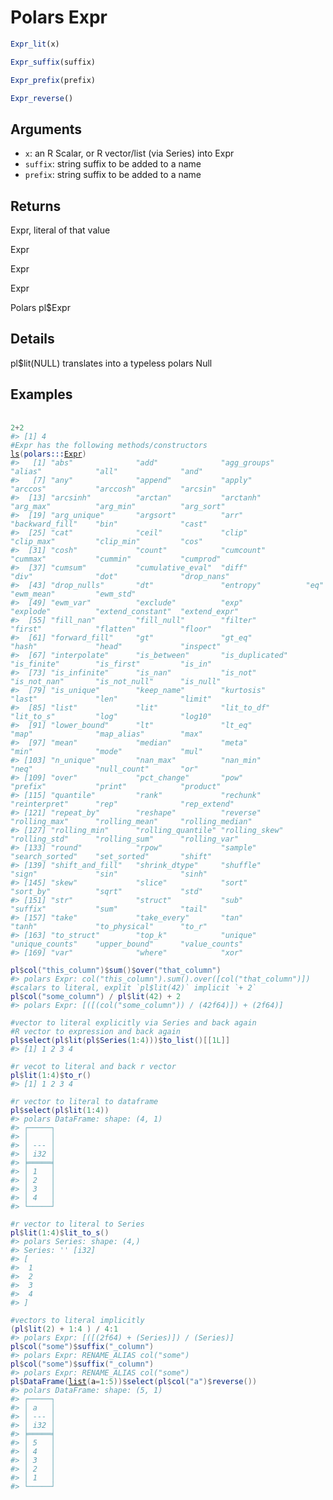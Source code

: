 # Polars Expr

```r
Expr_lit(x)

Expr_suffix(suffix)

Expr_prefix(prefix)

Expr_reverse()
```

## Arguments

- `x`: an R Scalar, or R vector/list (via Series) into Expr
- `suffix`: string suffix to be added to a name
- `prefix`: string suffix to be added to a name

## Returns

Expr, literal of that value

Expr

Expr

Expr

Polars pl$Expr

## Details

pl$lit(NULL) translates into a typeless polars Null

## Examples

<pre class='r-example'> <code> <span class='r-in'><span></span></span>
<span class='r-in'><span><span class='fl'>2</span><span class='op'>+</span><span class='fl'>2</span></span></span>
<span class='r-out co'><span class='r-pr'>#&gt;</span> [1] 4</span>
<span class='r-in'><span><span class='co'>#Expr has the following methods/constructors</span></span></span>
<span class='r-in'><span><span class='fu'><a href='https://rdrr.io/r/base/ls.html'>ls</a></span><span class='op'>(</span><span class='fu'>polars</span><span class='fu'>:::</span><span class='va'><a href='https://rdrr.io/pkg/polars/man/Expr.html'>Expr</a></span><span class='op'>)</span></span></span>
<span class='r-out co'><span class='r-pr'>#&gt;</span>   [1] "abs"              "add"              "agg_groups"       "alias"            "all"              "and"             </span>
<span class='r-out co'><span class='r-pr'>#&gt;</span>   [7] "any"              "append"           "apply"            "arccos"           "arccosh"          "arcsin"          </span>
<span class='r-out co'><span class='r-pr'>#&gt;</span>  [13] "arcsinh"          "arctan"           "arctanh"          "arg_max"          "arg_min"          "arg_sort"        </span>
<span class='r-out co'><span class='r-pr'>#&gt;</span>  [19] "arg_unique"       "argsort"          "arr"              "backward_fill"    "bin"              "cast"            </span>
<span class='r-out co'><span class='r-pr'>#&gt;</span>  [25] "cat"              "ceil"             "clip"             "clip_max"         "clip_min"         "cos"             </span>
<span class='r-out co'><span class='r-pr'>#&gt;</span>  [31] "cosh"             "count"            "cumcount"         "cummax"           "cummin"           "cumprod"         </span>
<span class='r-out co'><span class='r-pr'>#&gt;</span>  [37] "cumsum"           "cumulative_eval"  "diff"             "div"              "dot"              "drop_nans"       </span>
<span class='r-out co'><span class='r-pr'>#&gt;</span>  [43] "drop_nulls"       "dt"               "entropy"          "eq"               "ewm_mean"         "ewm_std"         </span>
<span class='r-out co'><span class='r-pr'>#&gt;</span>  [49] "ewm_var"          "exclude"          "exp"              "explode"          "extend_constant"  "extend_expr"     </span>
<span class='r-out co'><span class='r-pr'>#&gt;</span>  [55] "fill_nan"         "fill_null"        "filter"           "first"            "flatten"          "floor"           </span>
<span class='r-out co'><span class='r-pr'>#&gt;</span>  [61] "forward_fill"     "gt"               "gt_eq"            "hash"             "head"             "inspect"         </span>
<span class='r-out co'><span class='r-pr'>#&gt;</span>  [67] "interpolate"      "is_between"       "is_duplicated"    "is_finite"        "is_first"         "is_in"           </span>
<span class='r-out co'><span class='r-pr'>#&gt;</span>  [73] "is_infinite"      "is_nan"           "is_not"           "is_not_nan"       "is_not_null"      "is_null"         </span>
<span class='r-out co'><span class='r-pr'>#&gt;</span>  [79] "is_unique"        "keep_name"        "kurtosis"         "last"             "len"              "limit"           </span>
<span class='r-out co'><span class='r-pr'>#&gt;</span>  [85] "list"             "lit"              "lit_to_df"        "lit_to_s"         "log"              "log10"           </span>
<span class='r-out co'><span class='r-pr'>#&gt;</span>  [91] "lower_bound"      "lt"               "lt_eq"            "map"              "map_alias"        "max"             </span>
<span class='r-out co'><span class='r-pr'>#&gt;</span>  [97] "mean"             "median"           "meta"             "min"              "mode"             "mul"             </span>
<span class='r-out co'><span class='r-pr'>#&gt;</span> [103] "n_unique"         "nan_max"          "nan_min"          "neq"              "null_count"       "or"              </span>
<span class='r-out co'><span class='r-pr'>#&gt;</span> [109] "over"             "pct_change"       "pow"              "prefix"           "print"            "product"         </span>
<span class='r-out co'><span class='r-pr'>#&gt;</span> [115] "quantile"         "rank"             "rechunk"          "reinterpret"      "rep"              "rep_extend"      </span>
<span class='r-out co'><span class='r-pr'>#&gt;</span> [121] "repeat_by"        "reshape"          "reverse"          "rolling_max"      "rolling_mean"     "rolling_median"  </span>
<span class='r-out co'><span class='r-pr'>#&gt;</span> [127] "rolling_min"      "rolling_quantile" "rolling_skew"     "rolling_std"      "rolling_sum"      "rolling_var"     </span>
<span class='r-out co'><span class='r-pr'>#&gt;</span> [133] "round"            "rpow"             "sample"           "search_sorted"    "set_sorted"       "shift"           </span>
<span class='r-out co'><span class='r-pr'>#&gt;</span> [139] "shift_and_fill"   "shrink_dtype"     "shuffle"          "sign"             "sin"              "sinh"            </span>
<span class='r-out co'><span class='r-pr'>#&gt;</span> [145] "skew"             "slice"            "sort"             "sort_by"          "sqrt"             "std"             </span>
<span class='r-out co'><span class='r-pr'>#&gt;</span> [151] "str"              "struct"           "sub"              "suffix"           "sum"              "tail"            </span>
<span class='r-out co'><span class='r-pr'>#&gt;</span> [157] "take"             "take_every"       "tan"              "tanh"             "to_physical"      "to_r"            </span>
<span class='r-out co'><span class='r-pr'>#&gt;</span> [163] "to_struct"        "top_k"            "unique"           "unique_counts"    "upper_bound"      "value_counts"    </span>
<span class='r-out co'><span class='r-pr'>#&gt;</span> [169] "var"              "where"            "xor"             </span>
<span class='r-in'><span></span></span>
<span class='r-in'><span><span class='va'>pl</span><span class='op'>$</span><span class='fu'>col</span><span class='op'>(</span><span class='st'>"this_column"</span><span class='op'>)</span><span class='op'>$</span><span class='fu'>sum</span><span class='op'>(</span><span class='op'>)</span><span class='op'>$</span><span class='fu'>over</span><span class='op'>(</span><span class='st'>"that_column"</span><span class='op'>)</span></span></span>
<span class='r-out co'><span class='r-pr'>#&gt;</span> polars Expr: col("this_column").sum().over([col("that_column")])</span>
<span class='r-in'><span><span class='co'>#scalars to literal, explit `pl$lit(42)` implicit `+ 2`</span></span></span>
<span class='r-in'><span><span class='va'>pl</span><span class='op'>$</span><span class='fu'>col</span><span class='op'>(</span><span class='st'>"some_column"</span><span class='op'>)</span> <span class='op'>/</span> <span class='va'>pl</span><span class='op'>$</span><span class='fu'>lit</span><span class='op'>(</span><span class='fl'>42</span><span class='op'>)</span> <span class='op'>+</span> <span class='fl'>2</span></span></span>
<span class='r-out co'><span class='r-pr'>#&gt;</span> polars Expr: [([(col("some_column")) / (42f64)]) + (2f64)]</span>
<span class='r-in'><span></span></span>
<span class='r-in'><span><span class='co'>#vector to literal explicitly via Series and back again</span></span></span>
<span class='r-in'><span><span class='co'>#R vector to expression and back again</span></span></span>
<span class='r-in'><span><span class='va'>pl</span><span class='op'>$</span><span class='fu'>select</span><span class='op'>(</span><span class='va'>pl</span><span class='op'>$</span><span class='fu'>lit</span><span class='op'>(</span><span class='va'>pl</span><span class='op'>$</span><span class='fu'>Series</span><span class='op'>(</span><span class='fl'>1</span><span class='op'>:</span><span class='fl'>4</span><span class='op'>)</span><span class='op'>)</span><span class='op'>)</span><span class='op'>$</span><span class='fu'>to_list</span><span class='op'>(</span><span class='op'>)</span><span class='op'>[[</span><span class='fl'>1L</span><span class='op'>]</span><span class='op'>]</span></span></span>
<span class='r-out co'><span class='r-pr'>#&gt;</span> [1] 1 2 3 4</span>
<span class='r-in'><span></span></span>
<span class='r-in'><span><span class='co'>#r vecot to literal and back r vector</span></span></span>
<span class='r-in'><span><span class='va'>pl</span><span class='op'>$</span><span class='fu'>lit</span><span class='op'>(</span><span class='fl'>1</span><span class='op'>:</span><span class='fl'>4</span><span class='op'>)</span><span class='op'>$</span><span class='fu'>to_r</span><span class='op'>(</span><span class='op'>)</span></span></span>
<span class='r-out co'><span class='r-pr'>#&gt;</span> [1] 1 2 3 4</span>
<span class='r-in'><span></span></span>
<span class='r-in'><span><span class='co'>#r vector to literal to dataframe</span></span></span>
<span class='r-in'><span><span class='va'>pl</span><span class='op'>$</span><span class='fu'>select</span><span class='op'>(</span><span class='va'>pl</span><span class='op'>$</span><span class='fu'>lit</span><span class='op'>(</span><span class='fl'>1</span><span class='op'>:</span><span class='fl'>4</span><span class='op'>)</span><span class='op'>)</span></span></span>
<span class='r-out co'><span class='r-pr'>#&gt;</span> polars DataFrame: shape: (4, 1)</span>
<span class='r-out co'><span class='r-pr'>#&gt;</span> ┌─────┐</span>
<span class='r-out co'><span class='r-pr'>#&gt;</span> │     │</span>
<span class='r-out co'><span class='r-pr'>#&gt;</span> │ --- │</span>
<span class='r-out co'><span class='r-pr'>#&gt;</span> │ i32 │</span>
<span class='r-out co'><span class='r-pr'>#&gt;</span> ╞═════╡</span>
<span class='r-out co'><span class='r-pr'>#&gt;</span> │ 1   │</span>
<span class='r-out co'><span class='r-pr'>#&gt;</span> │ 2   │</span>
<span class='r-out co'><span class='r-pr'>#&gt;</span> │ 3   │</span>
<span class='r-out co'><span class='r-pr'>#&gt;</span> │ 4   │</span>
<span class='r-out co'><span class='r-pr'>#&gt;</span> └─────┘</span>
<span class='r-in'><span></span></span>
<span class='r-in'><span><span class='co'>#r vector to literal to Series</span></span></span>
<span class='r-in'><span><span class='va'>pl</span><span class='op'>$</span><span class='fu'>lit</span><span class='op'>(</span><span class='fl'>1</span><span class='op'>:</span><span class='fl'>4</span><span class='op'>)</span><span class='op'>$</span><span class='fu'>lit_to_s</span><span class='op'>(</span><span class='op'>)</span></span></span>
<span class='r-out co'><span class='r-pr'>#&gt;</span> polars Series: shape: (4,)</span>
<span class='r-out co'><span class='r-pr'>#&gt;</span> Series: '' [i32]</span>
<span class='r-out co'><span class='r-pr'>#&gt;</span> [</span>
<span class='r-out co'><span class='r-pr'>#&gt;</span> 	1</span>
<span class='r-out co'><span class='r-pr'>#&gt;</span> 	2</span>
<span class='r-out co'><span class='r-pr'>#&gt;</span> 	3</span>
<span class='r-out co'><span class='r-pr'>#&gt;</span> 	4</span>
<span class='r-out co'><span class='r-pr'>#&gt;</span> ]</span>
<span class='r-in'><span></span></span>
<span class='r-in'><span><span class='co'>#vectors to literal implicitly</span></span></span>
<span class='r-in'><span><span class='op'>(</span><span class='va'>pl</span><span class='op'>$</span><span class='fu'>lit</span><span class='op'>(</span><span class='fl'>2</span><span class='op'>)</span> <span class='op'>+</span> <span class='fl'>1</span><span class='op'>:</span><span class='fl'>4</span> <span class='op'>)</span> <span class='op'>/</span> <span class='fl'>4</span><span class='op'>:</span><span class='fl'>1</span></span></span>
<span class='r-out co'><span class='r-pr'>#&gt;</span> polars Expr: [([(2f64) + (Series)]) / (Series)]</span>
<span class='r-in'><span><span class='va'>pl</span><span class='op'>$</span><span class='fu'>col</span><span class='op'>(</span><span class='st'>"some"</span><span class='op'>)</span><span class='op'>$</span><span class='fu'>suffix</span><span class='op'>(</span><span class='st'>"_column"</span><span class='op'>)</span></span></span>
<span class='r-out co'><span class='r-pr'>#&gt;</span> polars Expr: RENAME_ALIAS col("some")</span>
<span class='r-in'><span><span class='va'>pl</span><span class='op'>$</span><span class='fu'>col</span><span class='op'>(</span><span class='st'>"some"</span><span class='op'>)</span><span class='op'>$</span><span class='fu'>suffix</span><span class='op'>(</span><span class='st'>"_column"</span><span class='op'>)</span></span></span>
<span class='r-out co'><span class='r-pr'>#&gt;</span> polars Expr: RENAME_ALIAS col("some")</span>
<span class='r-in'><span><span class='va'>pl</span><span class='op'>$</span><span class='fu'>DataFrame</span><span class='op'>(</span><span class='fu'><a href='https://rdrr.io/r/base/list.html'>list</a></span><span class='op'>(</span>a<span class='op'>=</span><span class='fl'>1</span><span class='op'>:</span><span class='fl'>5</span><span class='op'>)</span><span class='op'>)</span><span class='op'>$</span><span class='fu'>select</span><span class='op'>(</span><span class='va'>pl</span><span class='op'>$</span><span class='fu'>col</span><span class='op'>(</span><span class='st'>"a"</span><span class='op'>)</span><span class='op'>$</span><span class='fu'>reverse</span><span class='op'>(</span><span class='op'>)</span><span class='op'>)</span></span></span>
<span class='r-out co'><span class='r-pr'>#&gt;</span> polars DataFrame: shape: (5, 1)</span>
<span class='r-out co'><span class='r-pr'>#&gt;</span> ┌─────┐</span>
<span class='r-out co'><span class='r-pr'>#&gt;</span> │ a   │</span>
<span class='r-out co'><span class='r-pr'>#&gt;</span> │ --- │</span>
<span class='r-out co'><span class='r-pr'>#&gt;</span> │ i32 │</span>
<span class='r-out co'><span class='r-pr'>#&gt;</span> ╞═════╡</span>
<span class='r-out co'><span class='r-pr'>#&gt;</span> │ 5   │</span>
<span class='r-out co'><span class='r-pr'>#&gt;</span> │ 4   │</span>
<span class='r-out co'><span class='r-pr'>#&gt;</span> │ 3   │</span>
<span class='r-out co'><span class='r-pr'>#&gt;</span> │ 2   │</span>
<span class='r-out co'><span class='r-pr'>#&gt;</span> │ 1   │</span>
<span class='r-out co'><span class='r-pr'>#&gt;</span> └─────┘</span>
 </code></pre>
